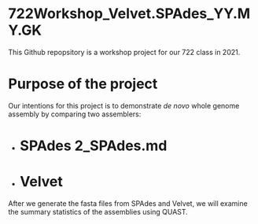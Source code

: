 # 722Workshop_Velvet.SPAdes_YY.MY.GK

This Github repopsitory is a workshop project for our 722 class in 2021.

# Purpose of the project
Our intentions for this project is to demonstrate _de novo_ whole genome assembly by comparing two assemblers:
- # SPAdes 2_SPAdes.md
- # Velvet

After we generate the fasta files from SPAdes and Velvet, we will examine the summary statistics of the assemblies using QUAST.
